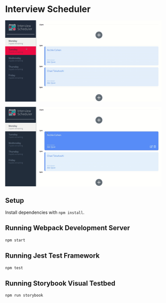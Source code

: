 # Interview Scheduler

![](https://raw.githubusercontent.com/RajMazing/Interview-Scheduler/master/Interviewer.gif)

![](https://raw.githubusercontent.com/RajMazing/Interview-Scheduler/master/InterviewVid.gif)








## Setup

Install dependencies with `npm install`.

## Running Webpack Development Server

```sh
npm start
```

## Running Jest Test Framework

```sh
npm test
```

## Running Storybook Visual Testbed

```sh
npm run storybook
```
